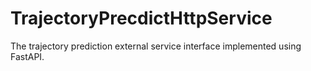 # TrajectoryPrecdictHttpService
The trajectory prediction external service interface implemented using FastAPI.
